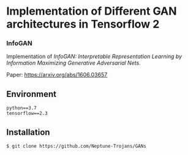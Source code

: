 # Implementation of Different GAN architectures in Tensorflow 2

### InfoGAN
Implementation of _InfoGAN: Interpretable Representation Learning by Information Maximizing Generative Adversarial Nets_.

Paper: https://arxiv.org/abs/1606.03657


## Environment

```
python==3.7
tensorflow==2.3
```

## Installation
    $ git clone https://github.com/Neptune-Trojans/GANs

